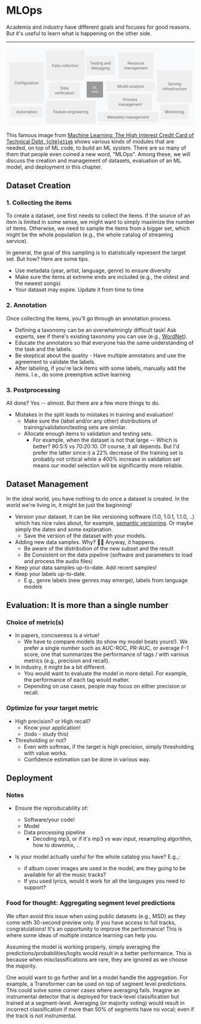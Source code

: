 # MLOps

Academia and industry have different goals and focuses for good reasons. But it's useful to learn what is happening on the other side.   

---

![](_img_mlops-continuous-delivery-and-automation-pipelines-in-machine-learning-1-elements-of-ml.png)

This famous image from [Machine Learning: The High Interest Credit Card of Technical Debt, {cite}`43146`](https://research.google/pubs/pub43146/)
shows various kinds of modules that are needed, on top of ML code, to build an ML system. There are so many of them that people even coined a new word, "MLOps". Among these, we will discuss the creation and management of datasets, evaluation of an ML model, and deployment in this chapter.   


## Dataset Creation
### 1. Collecting the items

To create a dataset, one first needs to collect the items. If the source of an item is limited in some sense, we might want to simply maximize the number of items. Otherwise, we need to sample the items from a bigger set, which might be the whole population (e.g., the whole catalog of streaming service).

In general, the goal of this sampling is to statistically represent the target set. But how? Here are some tips. 

 - Use metadata (year, artist, language, genre) to ensure diversity
 - Make sure the items at extreme ends are included (e.g., the oldest and the newest songs)
 - Your dataset may expire. Update it from time to time

### 2. Annotation
Once collecting the items, you'll go through an annotation process.
 
 - Defining a taxonomy can be an overwhelmingly difficult task! Ask experts, see if there's existing taxonomy you can use (e.g., [WordNet](https://wordnet.princeton.edu)). 
 - Educate the annotators so that everyone has the same understanding of the task and the labels. 
 - Be skeptical about the quality - Have multiple annotators and use the agreement to validate the labels.
 - After labeling, if you're lack items with some labels, manually add the items. I.e., do some preemptive active learning

### 3. Postprocessing

All done? Yes -- almost. But there are a few more things to do.
 
 - Mistakes in the split leads to mistakes in training and evaluation!       
   - Make sure the (label and/or any other) distributions of training/validation/testing sets are similar. 
   - Allocate enough items to validation and testing sets.
     - For example, when the dataset is not that large -- Which is better? 90:5:5 vs 70:20:10. Of course, it all depends. But I'd prefer the latter since i) a 22% decrease of the training set is probably not critical while a 400% increase in validation set means our model selection will be significantly more reliable.   

## Dataset Management

In the ideal world, you have nothing to do once a dataset is created. In the world we're living in, it might be just the beginning!

 - Version your dataset. It can be like versioning software (1.0, 1.0.1, 1.1.0, ..) which has nice rules about, for example, [semantic versioning](https://semver.org/). Or maybe simply the dates and some explanation.
   - Save the version of the dataset with your models.  
 - Adding new data samples. Why? 🤷‍♀️ Anyway, it happens. 
   - Be aware of the distribution of the new subset and the result 
   - Be Consistent on the data pipeline (software and parameters to load and process the audio files) 
 - Keep your data samples up-to-date. Add recent samples!
 - Keep your labels up-to-date. 
   - E.g., genre labels (new genres may emerge), labels from language models 

## Evaluation: It is more than a single number
### Choice of metric(**s**)
- In papers, conciseness is a virtue!
  - We have to compare models (to show my model beats yours!). We prefer a single number such as AUC-ROC, PR-AUC, or average F-1 score, one that summarizes the performance of tags / with various metrics (e.g., precision and recall).
- In industry, it might be a bit different.
  - You would want to evaluate the model in more detail. For example, the performance of each tag would matter.
  - Depending on use cases, people may focus on either precision or recall. 

### Optimize for your target metric

- High precision? or High recall?
  - Know your application!
  - (todo - study this)
- Thresholding or not?
  - Even with softmax, if the target is high precision, simply thresholding with value works. 
  - Confidence estimation can be done in various way. 

## Deployment
### Notes
  - Ensure the reproducability of:
    - Software/your code!
    - Model 
    - Data processing pipeline
      - Decoding mp3, or if it's mp3 vs wav input, resampling algorithm, how to downmix, ..
        
  - Is your model actually useful for the whole catalog you have? E.g.,:
    - if album cover images are used in the model, are they going to be available for all the music tracks? 
    - If you used lyrics, would it work for all the languages you need to support?  

### Food for thought: Aggregating segment level predictions

We often avoid this issue when using public datasets (e.g., MSD) as they come with 30-second preview only. If you have access to full tracks, congratulations! It's an opportunity to improve the performance! This is where some ideas of multiple instance learning can help you.    

Assuming the model is working properly, simply averaging the predictions/probabilities/logits would result in a better performance. This is because when misclassifications are rare, they are ignored as we choose the majority.

One would want to go further and let a model handle the aggregation. For example, a Transformer can be used on top of segment level predictions. This could solve some corner cases where averaging fails. Imagine an instrumental detector that is deployed for track-level classification but trained at a segment-level. Averaging (or majority voting) would result in incorrect classification if more than 50% of segments have no vocal; even if the track is not instrumental.
